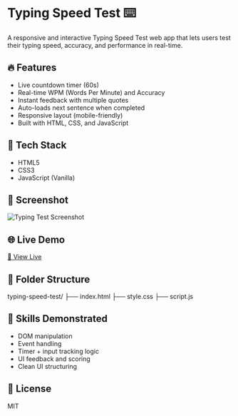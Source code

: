 # Typing Speed Test ⌨️

A responsive and interactive Typing Speed Test web app that lets users test their typing speed, accuracy, and performance in real-time.

## 🔥 Features

- Live countdown timer (60s)
- Real-time WPM (Words Per Minute) and Accuracy
- Instant feedback with multiple quotes
- Auto-loads next sentence when completed
- Responsive layout (mobile-friendly)
- Built with HTML, CSS, and JavaScript

## 🧠 Tech Stack

- HTML5
- CSS3
- JavaScript (Vanilla)

## 📸 Screenshot

![Typing Test Screenshot](screenshot.png)

## 🌐 Live Demo

[🔗 View Live](https://lakshmiprasanthg.github.io/typing-speed-test/)

## 📁 Folder Structure
typing-speed-test/
├── index.html
├── style.css
├── script.js

## 🧰 Skills Demonstrated

- DOM manipulation
- Event handling
- Timer + input tracking logic
- UI feedback and scoring
- Clean UI structuring

## 📄 License

MIT
